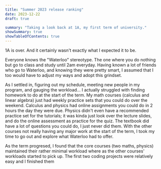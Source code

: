 ```yaml
---
title: "Summer 2023 release ranking"
date: 2023-12-22
draft: true

summary: "Taking a look back at 1A, my first term of university."
showSummary: true
showTableOfContents: true
---
```

1A is over. And it certainly wasn't exactly what I expected it to be.

Everyone knows the "Waterloo" stereotype. The one where you do nothing but go to class and study until 2am everyday. Having known a lot of friends who go to Waterloo, and knowing they were pretty smart, I assumed that I too would have to adjust my ways and adopt this grindset. 

As I settled in, figuring out my schedule, meeting new people in my program, and gauging the workload... I actually struggled with finding homework to do at the start of the term. My math courses (calculus and linear algebra) just had weekly practice sets that you could do over the weekend. Calculus and physics had online assignments you could do in 2 hours the day they were due. Physics didn't even have a recommended practice set for the tutorials; it was kinda just look over the lecture slides, and do the online assessment as practice for the quiz. The textbook did have a lot of questions you could do, I just never did them. With the other courses not really having any major work at the start of the term, I took my time to go out and explore what Waterloo had to offer.

As the term progresed, I found that the core courses (two maths, physics) maintained their rather minimal workload where as the other courses' workloads started to pick up. The first two coding projects were relatively easy and I finished them

